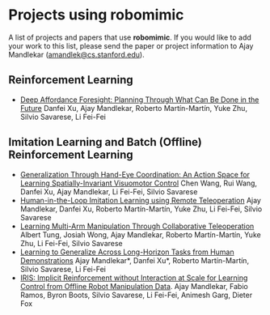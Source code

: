 # Projects using robomimic

A list of projects and papers that use **robomimic**. If you would like to add your work to this list, please send the paper or project information to Ajay Mandlekar (<amandlek@cs.stanford.edu>).

## Reinforcement Learning

- [Deep Affordance Foresight: Planning Through What Can Be Done in the Future](https://arxiv.org/abs/2011.08424) Danfei Xu, Ajay Mandlekar, Roberto Martín-Martín, Yuke Zhu, Silvio Savarese, Li Fei-Fei

## Imitation Learning and Batch (Offline) Reinforcement Learning

- [Generalization Through Hand-Eye Coordination: An Action Space for Learning Spatially-Invariant Visuomotor Control](https://arxiv.org/abs/2103.00375) Chen Wang, Rui Wang, Danfei Xu, Ajay Mandlekar, Li Fei-Fei, Silvio Savarese
- [Human-in-the-Loop Imitation Learning using Remote Teleoperation](https://arxiv.org/abs/2012.06733) Ajay Mandlekar, Danfei Xu, Roberto Martín-Martín, Yuke Zhu, Li Fei-Fei, Silvio Savarese
- [Learning Multi-Arm Manipulation Through Collaborative Teleoperation](https://arxiv.org/abs/2012.06738) Albert Tung, Josiah Wong, Ajay Mandlekar, Roberto Martín-Martín, Yuke Zhu, Li Fei-Fei, Silvio Savarese
- [Learning to Generalize Across Long-Horizon Tasks from Human Demonstrations](https://arxiv.org/abs/2003.06085) Ajay Mandlekar\*, Danfei Xu\*, Roberto Martín-Martín, Silvio Savarese, Li Fei-Fei
- [IRIS: Implicit Reinforcement without Interaction at Scale for Learning Control from Offline Robot Manipulation Data](https://arxiv.org/abs/1911.05321). Ajay Mandlekar, Fabio Ramos, Byron Boots, Silvio Savarese, Li Fei-Fei, Animesh Garg, Dieter Fox